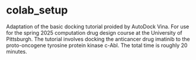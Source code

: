 # colab_setup

Adaptation of the basic docking tutorial proided by AutoDock Vina. For use for the spring 2025 computation drug design course at the University of Pittsburgh. The tutorial involves docking the anticancer drug imatinib to the proto-oncogene tyrosine protein kinase c-Abl. The total time is roughly 20 minutes.
